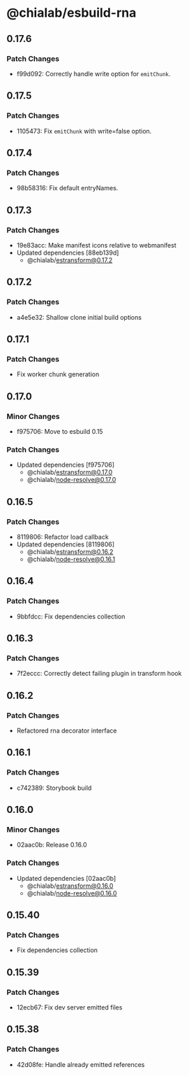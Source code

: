 # @chialab/esbuild-rna

## 0.17.6

### Patch Changes

- f99d092: Correctly handle write option for `emitChunk`.

## 0.17.5

### Patch Changes

- 1105473: Fix `emitChunk` with write=false option.

## 0.17.4

### Patch Changes

- 98b58316: Fix default entryNames.

## 0.17.3

### Patch Changes

- 19e83acc: Make manifest icons relative to webmanifest
- Updated dependencies [88eb139d]
  - @chialab/estransform@0.17.2

## 0.17.2

### Patch Changes

- a4e5e32: Shallow clone initial build options

## 0.17.1

### Patch Changes

- Fix worker chunk generation

## 0.17.0

### Minor Changes

- f975706: Move to esbuild 0.15

### Patch Changes

- Updated dependencies [f975706]
  - @chialab/estransform@0.17.0
  - @chialab/node-resolve@0.17.0

## 0.16.5

### Patch Changes

- 8119806: Refactor load callback
- Updated dependencies [8119806]
  - @chialab/estransform@0.16.2
  - @chialab/node-resolve@0.16.1

## 0.16.4

### Patch Changes

- 9bbfdcc: Fix dependencies collection

## 0.16.3

### Patch Changes

- 7f2eccc: Correctly detect failing plugin in transform hook

## 0.16.2

### Patch Changes

- Refactored rna decorator interface

## 0.16.1

### Patch Changes

- c742389: Storybook build

## 0.16.0

### Minor Changes

- 02aac0b: Release 0.16.0

### Patch Changes

- Updated dependencies [02aac0b]
  - @chialab/estransform@0.16.0
  - @chialab/node-resolve@0.16.0

## 0.15.40

### Patch Changes

- Fix dependencies collection

## 0.15.39

### Patch Changes

- 12ecb67: Fix dev server emitted files

## 0.15.38

### Patch Changes

- 42d08fe: Handle already emitted references
